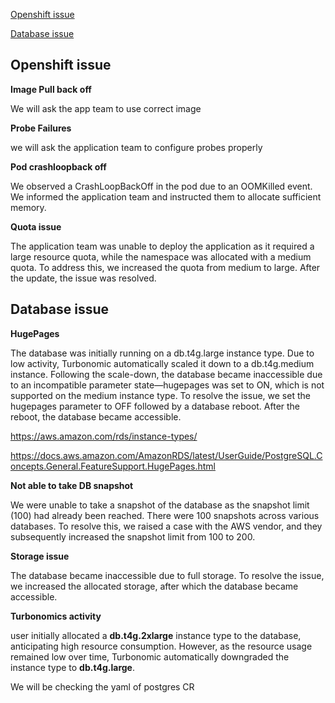 

[Openshift issue](#Openshift-issue)

[Database issue](#Database-issue)

## Openshift issue

**Image Pull back off**

We will ask the app team to use correct image

**Probe Failures**

we will ask the application team to configure probes properly

**Pod crashloopback off**

We observed a CrashLoopBackOff in the pod due to an OOMKilled event. We informed the application team and instructed them to allocate sufficient memory.

**Quota issue**

The application team was unable to deploy the application as it required a large resource quota, while the namespace was allocated with a medium quota. To address this, we increased the quota from medium to large. After the update, the issue was resolved.

## Database issue

**HugePages**

The database was initially running on a db.t4g.large instance type. Due to low activity, Turbonomic automatically scaled it down to a db.t4g.medium instance. Following the scale-down, the database became inaccessible due to an incompatible parameter state—hugepages was set to ON, which is not supported on the medium instance type. To resolve the issue, we set the hugepages parameter to OFF followed by a database reboot. After the reboot, the database became accessible.

https://aws.amazon.com/rds/instance-types/

https://docs.aws.amazon.com/AmazonRDS/latest/UserGuide/PostgreSQL.Concepts.General.FeatureSupport.HugePages.html

**Not able to take DB snapshot**

We were unable to take a snapshot of the database as the snapshot limit (100) had already been reached. There were 100 snapshots across various databases. To resolve this, we raised a case with the AWS vendor, and they subsequently increased the snapshot limit from 100 to 200.

**Storage issue**

The database became inaccessible due to full storage. To resolve the issue, we increased the allocated storage, after which the database became accessible.

**Turbonomics activity**

user initially allocated a **db.t4g.2xlarge** instance type to the database, anticipating high resource consumption. However, as the resource usage remained low over time, Turbonomic automatically downgraded the instance type to **db.t4g.large**.

We will be checking the yaml of postgres CR

